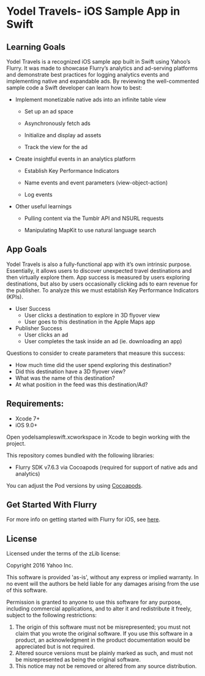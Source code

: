 # Yodel Travels- iOS Sample App in Swift

## Learning Goals
Yodel Travels is a recognized iOS sample app built in Swift using Yahoo’s Flurry. It was made to showcase Flurry’s analytics and ad-serving platforms and demonstrate best practices for logging analytics events and implementing native and expandable ads. By reviewing the well-commented sample code a Swift developer can learn how to best:
* Implement monetizable native ads into an infinite table view

    * Set up an ad space

    * Asynchronously fetch ads

    * Initialize and display ad assets

    * Track the view for the ad

* Create insightful events in an analytics platform

    * Establish Key Performance Indicators

    * Name events and event parameters (view-object-action)

    * Log events

* Other useful learnings 

    * Pulling content via the Tumblr API and NSURL requests

    * Manipulating MapKit to use natural language search

## App Goals

Yodel Travels is also a fully-functional app with it’s own intrinsic purpose. Essentially, it allows users to discover unexpected travel destinations and then virtually explore them. App success is measured by users exploring destinations, but also by users occasionally clicking ads to earn revenue for the publisher. To analyze this we must establish Key Performance Indicators (KPIs).
* User Success
    * User clicks a destination to explore in 3D flyover view
    * User goes to this destination in the Apple Maps app
* Publisher Success
    * User clicks an ad
    * User completes the task inside an ad (ie. downloading an app)

Questions to consider to create parameters that measure this success:
  * How much time did the user spend exploring this destination?
  * Did this destination have a 3D flyover view?
  * What was the name of this destination?
  * At what position in the feed was this destination/Ad?

## Requirements:

- Xcode 7+
- iOS 9.0+

Open yodelsampleswift.xcworkspace in Xcode to begin working with the project.

This repository comes bundled with the following libraries:

- Flurry SDK v7.6.3 via Cocoapods (required for support of native ads and analytics)

You can adjust the Pod versions by using [Cocoapods](http://cocoapods.org/).

## Get Started With Flurry

For more info on getting started with Flurry for iOS, see
[here](https://developer.yahoo.com/flurry/docs/analytics/gettingstarted/ios/).

## License

Licensed under the terms of the zLib license:

Copyright 2016 Yahoo Inc.

This software is provided 'as-is', without any express or implied warranty. In no event will the authors be held liable for any damages arising from the use of this software.

Permission is granted to anyone to use this software for any purpose, including commercial applications, and to alter it and redistribute it freely, subject to the following restrictions:

1. The origin of this software must not be misrepresented; you must not claim that you wrote the original software. If you use this software in a product, an acknowledgment in the product documentation would be appreciated but is not required.
2. Altered source versions must be plainly marked as such, and must not be misrepresented as being the original software.
3. This notice may not be removed or altered from any source distribution.

